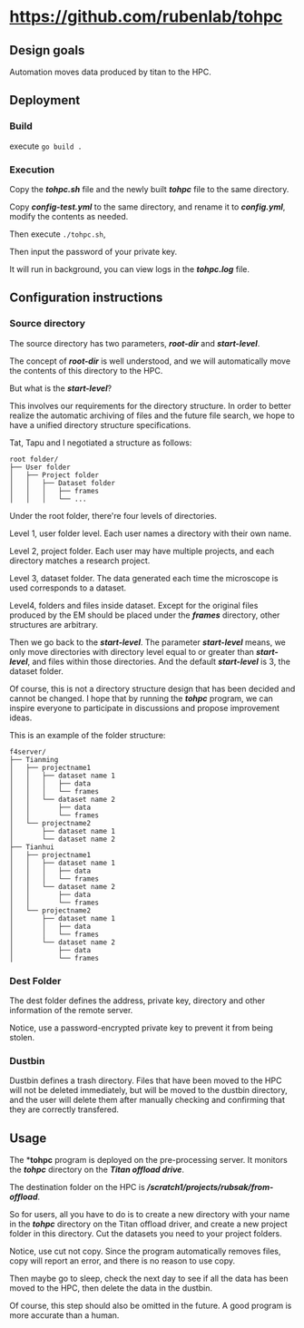 # https://github.com/rubenlab/tohpc

## Design goals

Automation moves data produced by titan to the HPC.

## Deployment

### Build

execute `go build .`

### Execution

Copy the ***tohpc.sh*** file and the newly built ***tohpc*** file to the same directory.

Copy ***config-test.yml*** to the same directory, and rename it to ***config.yml***, modify the contents as needed.

Then execute `./tohpc.sh`,

Then input the password of your private key.

It will run in background, you can view logs in the  ***tohpc.log*** file.

## Configuration instructions

### Source directory

The source directory has two parameters, ***root-dir*** and ***start-level***.

The concept of ***root-dir*** is well understood, and we will automatically move the contents of this directory to the HPC.

But what is the ***start-level***?

This involves our requirements for the directory structure. In order to better realize the automatic archiving of files and the future file search, we hope to have a unified directory structure specifications.

Tat, Tapu and I negotiated a structure as follows:

```
root folder/
├── User folder
│   ├── Project folder
│   │   ├── Dataset folder
│   │   │   ├── frames
│   │   │   └── ...
```

Under the root folder, there're four levels of directories.

Level 1, user folder level. Each user names a directory with their own name.

Level 2, project folder. Each user may have multiple projects, and each directory matches a research project.

Level 3, dataset folder. The data generated each time the microscope is used corresponds to a dataset.

Level4, folders and files inside dataset. Except for the original files produced by the EM should be placed under the ***frames*** directory, other structures are arbitrary.

Then we go back to the ***start-level***. The parameter ***start-level*** means, we only move directories with directory level equal to or greater than ***start-level***, and files within those directories. And the default ***start-level*** is 3, the dataset folder.

Of course, this is not a directory structure design that has been decided and cannot be changed. I hope that by running the ***tohpc*** program, we can inspire everyone to participate in discussions and propose improvement ideas.

This is an example of the folder structure:
```
f4server/
├── Tianming
│   ├── projectname1
│   │   ├── dataset name 1
│   │   │   ├── data
│   │   │   └── frames
│   │   └── dataset name 2
│   │       ├── data
│   │       └── frames
│   └── projectname2
│       ├── dataset name 1
│       └── dataset name 2
├── Tianhui
│   ├── projectname1
│   │   ├── dataset name 1
│   │   │   ├── data
│   │   │   └── frames
│   │   └── dataset name 2
│   │       ├── data
│   │       └── frames
│   └── projectname2
│       ├── dataset name 1
│       │   ├── data
│       │   └── frames
│       └── dataset name 2
│           ├── data
│           └── frames
```

### Dest Folder

The dest folder defines the address, private key, directory and other information of the remote server.

Notice, use a password-encrypted private key to prevent it from being stolen.

### Dustbin

Dustbin defines a trash directory. Files that have been moved to the HPC will not be deleted immediately, but will be moved to the dustbin directory, and the user will delete them after manually checking and confirming that they are correctly transfered.

## Usage

The ***tohpc** program is deployed on the pre-processing server. It monitors the ***tohpc*** directory on the ***Titan offload drive***.

The destination folder on the HPC is ***/scratch1/projects/rubsak/from-offload***.

So for users, all you have to do is to create a new directory with your name in the ***tohpc*** directory on the Titan offload driver, and create a new project folder in this directory. Cut the datasets you need to your project folders.

Notice, use cut not copy. Since the program automatically removes files, copy will report an error, and there is no reason to use copy.

Then maybe go to sleep, check the next day to see if all the data has been moved to the HPC, then delete the data in the dustbin.

Of course, this step should also be omitted in the future. A good program is more accurate than a human.